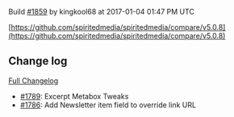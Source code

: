 Build [#1859](https://circleci.com/gh/spiritedmedia/spiritedmedia/1859) by kingkool68 at 2017-01-04 01:47 PM UTC

[https://github.com/spiritedmedia/spiritedmedia/compare/v5.0.8](https://github.com/spiritedmedia/spiritedmedia/compare/v5.0.8)
## Change log
[Full Changelog](https://github.com/spiritedmedia/spiritedmedia/compare/v5.0.7...v5.0.8)

 - [#1789](https://github.com/spiritedmedia/spiritedmedia/pull/1789): Excerpt Metabox Tweaks
 - [#1786](https://github.com/spiritedmedia/spiritedmedia/pull/1786): Add Newsletter item field to override link URL
